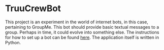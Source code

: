 # TruuCrewBot

This project is an experiment in the world of internet bots, in this case, pertaining to GroupMe. This bot should provide basic textual messages to a group. Perhaps in time, it could evolve into something else. The instructions for how to set up a bot can be found [here](https://dev.groupme.com/tutorials/bots). The application itself is written in Python.